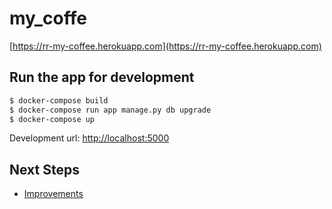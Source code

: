 # my_coffe
[https://rr-my-coffee.herokuapp.com](https://rr-my-coffee.herokuapp.com)

## Run the app for development
```sh
$ docker-compose build
$ docker-compose run app manage.py db upgrade
$ docker-compose up
```

Development url: [http://localhost:5000](http://localhost:5000)
## Next Steps
* [Improvements](https://github.com/HFSVBC/my_coffee/projects/1)
